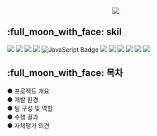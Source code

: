 <div align="center">
    <img src="https://capsule-render.vercel.app/api?type=waving&color=FFEDC9&height=140&section=header&text=RESERVATION&fontSize=40" />
</div>
<h2>
    :full_moon_with_face: skil
</h2>
<div>
    <img src="https://img.shields.io/badge/java-007396?style=for-the-badge&logo=java&logoColor=white">
    <img src="https://img.shields.io/badge/html5-E34F26?style=for-the-badge&logo=html5&logoColor=white">
    <img src="https://img.shields.io/badge/css-1572B6?style=for-the-badge&logo=css3&logoColor=white">
    <img src="https://img.shields.io/badge/jquery-0769AD?style=for-the-badge&logo=jquery&logoColor=white">
    <img src="https://img.shields.io/badge/JavaScript-F7DF1E?style=for-the-badge&logo=JavaScript&logoColor=white" alt="JavaScript Badge" />
    <img src="https://img.shields.io/badge/spring-6DB33F?style=for-the-badge&logo=spring&logoColor=white">
    <img src="https://img.shields.io/badge/springboot-6DB33F?style=for-the-badge&logo=springboot&logoColor=white">
    <img src="https://img.shields.io/badge/oracle-F80000?style=for-the-badge&logo=oracle&logoColor=white">
    <img src="https://img.shields.io/badge/mysql-4479A1?style=for-the-badge&logo=mysql&logoColor=white">
    <img src="https://img.shields.io/badge/apache tomcat-F8DC75?style=for-the-badge&logo=apachetomcat&logoColor=white">
    <img src="https://img.shields.io/badge/github-181717?style=for-the-badge&logo=github&logoColor=white">
</div>

<h2>
    <link rel="preconnect" href="https://fonts.googleapis.com">
    <link rel="preconnect" href="https://fonts.gstatic.com" crossorigin>
    <link href="https://fonts.googleapis.com/css2?family=Oswald:wght@200..700&display=swap" rel="stylesheet">
    :full_moon_with_face: 목차
</h2>
<tr>
    ● 프로젝트 개요 <br>
    ● 개발 환경 <br>
    ● 팀 구성 및 역할<br>
    ● 수행 결과<br>
    ● 자체평가 의견<br>
</tr>



